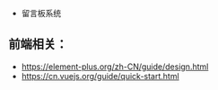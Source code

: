 - 留言板系统

## 前端相关：
- https://element-plus.org/zh-CN/guide/design.html
- https://cn.vuejs.org/guide/quick-start.html